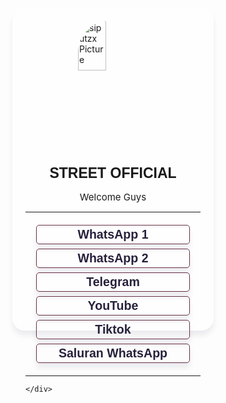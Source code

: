 <!DOCTYPE html>
<html lang="en">
<head>
  <meta charset="utf-8" />
  <meta name="description" content="Profile StreetOfficial">
  <meta name="viewport" content="width=device-width, initial-scale=1.0" />
  <meta http-equiv="X-UA-Compatible" content="ie=edge" />
  <link rel="icon" type="image/x-icon" href="./foto-lagu,iconweb>
  <audio src="lagu1.mp3" loop="1" autoplay="1"></audio>
  <title>StreetOfficial</title>
  <script src="https://kit.fontawesome.com/6fab3a0556.js" crossorigin="anonymous"></script>
  <script src="https://cdn.rawgit.com/bungfrangki/efeksalju/2a7805c7/efek-salju.js" type="text/javascript"></script>
  <link href="https://cdn.jsdelivr.net/npm/bootstrap@5.3.0-alpha1/dist/css/bootstrap.min.css" rel="stylesheet" integrity="sha384-GLhlTQ8iRABdZLl6O3oVMWSktQOp6b7In1Zl3/Jr59b6EGGoI1aFkw7cmDA6j6gD" crossorigin="anonymous">
  <script src="https://cdn.jsdelivr.net/npm/bootstrap@5.3.0-alpha1/dist/js/bootstrap.bundle.min.js" integrity="sha384-w76AqPfDkMBDXo30jS1Sgez6pr3x5MlQ1ZAGC+nuZB+EYdgRZgiwxhTBTkF7CXvN" crossorigin="anonymous"></script>
  <style>
    :root{
      font-size: 62.5%;
    }

    * {
      box-sizing: border-box;
      margin: 0;
      padding: 0;
    }

    body {
      background-image: url("https://telegra.ph/file/a61742810dec5d5becbf1.jpg");
      background-repeat: no-repeat;
      background-size: cover;
      width: 100%;
    }

    main{
      height: 100vh;
      position: relative;
      display: flex;
      align-items: center;
      justify-content: center;
      flex-direction: column;
    }

    .container {
      width: 28rem;
      padding: 1rem 2rem;
      background-color: rgba(255, 255, 255, 0.45);
      border-radius: 2rem;
      border: 0.1rem solid rgba(255, 255, 255, 0.25);
      box-shadow: 0 0 1rem 0.1rem rgba(0, 0, 0, 0.25);
      backdrop-filter: blur(1.5rem);
      min-width:25rem;
      box-shadow: rgb(37 39 89 / 8%) 0px 8px 8px 0;
      position: relative;
      z-index: 1;
    }

    .image {
      width: 40%;
      height: auto;
      border-radius: 5rem;
      display: block;
      margin: 1rem auto;
    }

    hr{
      border-color: #673146;
    }

    h1,
    .occupation {
      text-align: center;
    }

    h1 {
      font-family: Muli, sans-serif;
      font-weight:700;
      font-size: 2.3rem;
    }

    .occupation {
      margin-bottom: 0.5rem;
      font-size: 1.5rem;
      font-family: "Space Mono", monospace;
    }

    .link-boxes {
      margin: 2rem 1rem;
      font-family: Muli, sans-serif;
      font-weight:700;
      font-size: 1.4em;
      text-transform: capitalize;
    }

    .link-boxes a {
      text-decoration: none;
      display: block;
      color: #27213b;
      border: 0.1rem solid  #673146;
      text-align: center;
      margin: 0.7rem;
      border-radius: 0.5rem;
      padding: 0.3rem;
      transition: all 200ms ease-in-out;
      box-shadow: rgb(37 39 89 / 8%) 0px 8px 8px 0;
    }

    .link-boxes a:hover {
      border: 0.1rem solid #27213b;
      background-color:#f8923b;
      cursor: pointer;;
    }

    .location {
      text-align: center;
      margin: 0.7rem;
      font-size: 1.2rem;
      font-family: "Space Mono", monospace;
    }


   #effetsalju {
      position: fixed;
      top: 0;
      left: 0;
      width: 100%;
      height: 100%;
      pointer-events: none;
      z-index: 0; /* Tetapkan z-index untuk efek salju */
    }

    @media only screen and (min-width:992px){
      .image{
        width:40%;
      }
      h1{
        font-size: 2.4rem;
      }
    }
  </style>
</head>
<body>
  <div id="effetsalju"></div>
  <main>
    <div class="container shadow">
      <img class="image" src="https://telegra.ph/file/a61742810dec5d5becbf1.jpg" alt="siputzx Picture" loading="lazy">
      <h1>STREET OFFICIAL</h1>
      <p class="occupation">Welcome Guys</p>
      <hr/>
      <div class="link-boxes">
        <a class="shadow" title="Send a message to Street" href="https://wa.me/62895611420605" target="_blank"><i class="fa fa-whatsapp icon" aria-hidden="true"></i> WhatsApp 1</a>
        <a class="shadow" title="Send a message to Street" href="https://wa.me/6283850789398" target="_blank"><i class="fa fa-whatsapp icon" aria-hidden="true"></i> WhatsApp 2</a>
        <a class="shadow"title="Send a mail to Street" href="t.me/StreetKamek" target="_blank"><i class="fa-solid fa-paper-plane" aria-hidden="true"></i> Telegram</a>
        <a class="shadow" title="Subscribe to Street on YouTube" href="https://www.youtube.com/@street_chanel" target="_blank"><i class="fab fa-youtube icon" aria-hidden="true"></i> YouTube</a>
        <a class="shadow"title="click view" href="https://tiktok.com/@street_samp" target="_blank"><i class="fab fa-tiktok icon" aria-hidden="true"></i> Tiktok</a>
        <a class="shadow" title="Saluran to Street" href="https://whatsapp.com/channel/0029Vact0AO47XeDMMq4BN28" target="_blank"><i class="fa fa-whatsapp icon" aria-hidden="true"></i> Saluran WhatsApp</a>
      </div>
      <hr/>

    </div>
  </main>
</body>
</html>
